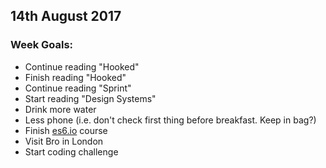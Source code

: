 ## 14th August 2017

### Week Goals:
- Continue reading "Hooked"
- Finish reading "Hooked"
- Continue reading "Sprint"
- Start reading "Design Systems"
- Drink more water
- Less phone (i.e. don't check first thing before breakfast. Keep in bag?)
- Finish [es6.io](https://es6.io) course
- Visit Bro in London
- Start coding challenge
